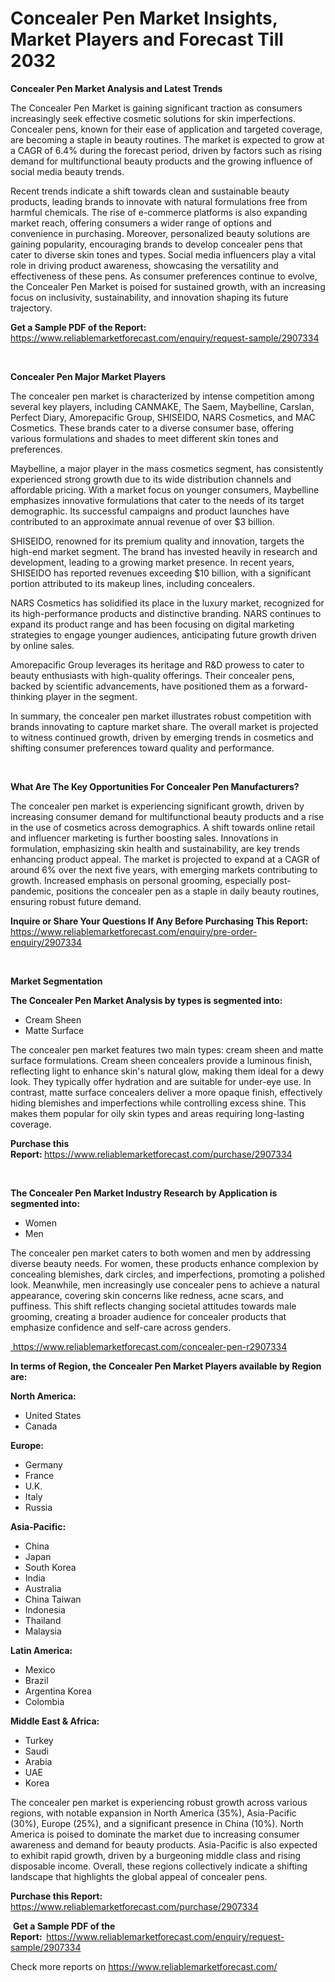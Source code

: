 <p><h1>Concealer Pen Market Insights, Market Players and Forecast Till 2032</h1></p><p><strong>Concealer Pen Market Analysis and Latest Trends</strong></p>
<p><p>The Concealer Pen Market is gaining significant traction as consumers increasingly seek effective cosmetic solutions for skin imperfections. Concealer pens, known for their ease of application and targeted coverage, are becoming a staple in beauty routines. The market is expected to grow at a CAGR of 6.4% during the forecast period, driven by factors such as rising demand for multifunctional beauty products and the growing influence of social media beauty trends.</p><p>Recent trends indicate a shift towards clean and sustainable beauty products, leading brands to innovate with natural formulations free from harmful chemicals. The rise of e-commerce platforms is also expanding market reach, offering consumers a wider range of options and convenience in purchasing. Moreover, personalized beauty solutions are gaining popularity, encouraging brands to develop concealer pens that cater to diverse skin tones and types. Social media influencers play a vital role in driving product awareness, showcasing the versatility and effectiveness of these pens. As consumer preferences continue to evolve, the Concealer Pen Market is poised for sustained growth, with an increasing focus on inclusivity, sustainability, and innovation shaping its future trajectory.</p></p>
<p><strong>Get a Sample PDF of the Report:&nbsp;</strong> <a href="https://www.reliablemarketforecast.com/enquiry/request-sample/2907334?utm_campaign=3203&utm_medium=2&utm_source=Github&utm_content=ia&utm_term=12032025&utm_id=concealer-pen">https://www.reliablemarketforecast.com/enquiry/request-sample/2907334</a></p>
<p>&nbsp;</p>
<p><strong>Concealer Pen Major Market Players</strong></p>
<p><p>The concealer pen market is characterized by intense competition among several key players, including CANMAKE, The Saem, Maybelline, Carslan, Perfect Diary, Amorepacific Group, SHISEIDO, NARS Cosmetics, and MAC Cosmetics. These brands cater to a diverse consumer base, offering various formulations and shades to meet different skin tones and preferences.</p><p>Maybelline, a major player in the mass cosmetics segment, has consistently experienced strong growth due to its wide distribution channels and affordable pricing. With a market focus on younger consumers, Maybelline emphasizes innovative formulations that cater to the needs of its target demographic. Its successful campaigns and product launches have contributed to an approximate annual revenue of over $3 billion.</p><p>SHISEIDO, renowned for its premium quality and innovation, targets the high-end market segment. The brand has invested heavily in research and development, leading to a growing market presence. In recent years, SHISEIDO has reported revenues exceeding $10 billion, with a significant portion attributed to its makeup lines, including concealers.</p><p>NARS Cosmetics has solidified its place in the luxury market, recognized for its high-performance products and distinctive branding. NARS continues to expand its product range and has been focusing on digital marketing strategies to engage younger audiences, anticipating future growth driven by online sales.</p><p>Amorepacific Group leverages its heritage and R&D prowess to cater to beauty enthusiasts with high-quality offerings. Their concealer pens, backed by scientific advancements, have positioned them as a forward-thinking player in the segment.</p><p>In summary, the concealer pen market illustrates robust competition with brands innovating to capture market share. The overall market is projected to witness continued growth, driven by emerging trends in cosmetics and shifting consumer preferences toward quality and performance.</p></p>
<p>&nbsp;</p>
<p><strong>What Are The Key Opportunities For Concealer Pen Manufacturers?</strong></p>
<p><p>The concealer pen market is experiencing significant growth, driven by increasing consumer demand for multifunctional beauty products and a rise in the use of cosmetics across demographics. A shift towards online retail and influencer marketing is further boosting sales. Innovations in formulation, emphasizing skin health and sustainability, are key trends enhancing product appeal. The market is projected to expand at a CAGR of around 6% over the next five years, with emerging markets contributing to growth. Increased emphasis on personal grooming, especially post-pandemic, positions the concealer pen as a staple in daily beauty routines, ensuring robust future demand.</p></p>
<p><strong>Inquire or Share Your Questions If Any Before Purchasing This Report:</strong> <a href="https://www.reliablemarketforecast.com/enquiry/pre-order-enquiry/2907334?utm_campaign=3203&utm_medium=2&utm_source=Github&utm_content=ia&utm_term=12032025&utm_id=concealer-pen">https://www.reliablemarketforecast.com/enquiry/pre-order-enquiry/2907334</a></p>
<p>&nbsp;</p>
<p><strong>Market Segmentation</strong></p>
<p><strong>The Concealer Pen Market Analysis by types is segmented into:</strong></p>
<p><ul><li>Cream Sheen</li><li>Matte Surface</li></ul></p>
<p><p>The concealer pen market features two main types: cream sheen and matte surface formulations. Cream sheen concealers provide a luminous finish, reflecting light to enhance skin's natural glow, making them ideal for a dewy look. They typically offer hydration and are suitable for under-eye use. In contrast, matte surface concealers deliver a more opaque finish, effectively hiding blemishes and imperfections while controlling excess shine. This makes them popular for oily skin types and areas requiring long-lasting coverage.</p></p>
<p><strong>Purchase this Report:&nbsp;</strong><a href="https://www.reliablemarketforecast.com/purchase/2907334?utm_campaign=3203&utm_medium=2&utm_source=Github&utm_content=ia&utm_term=12032025&utm_id=concealer-pen">https://www.reliablemarketforecast.com/purchase/2907334</a></p>
<p>&nbsp;</p>
<p><strong>The Concealer Pen Market Industry Research by Application is segmented into:</strong></p>
<p><ul><li>Women</li><li>Men</li></ul></p>
<p><p>The concealer pen market caters to both women and men by addressing diverse beauty needs. For women, these products enhance complexion by concealing blemishes, dark circles, and imperfections, promoting a polished look. Meanwhile, men increasingly use concealer pens to achieve a natural appearance, covering skin concerns like redness, acne scars, and puffiness. This shift reflects changing societal attitudes towards male grooming, creating a broader audience for concealer products that emphasize confidence and self-care across genders.</p></p>
<p><a href="https://www.reliablemarketforecast.com/concealer-pen-r2907334?utm_campaign=3203&utm_medium=2&utm_source=Github&utm_content=ia&utm_term=12032025&utm_id=concealer-pen">&nbsp;https://www.reliablemarketforecast.com/concealer-pen-r2907334</a></p>
<p><strong>In terms of Region, the Concealer Pen Market Players available by Region are:</strong></p>
<p>
    <p> <strong> North America: </strong>
        <ul>
            <li>United States</li>
            <li>Canada</li>
        </ul>
        </p> 
    <p> <strong> Europe: </strong>
        <ul>
            <li>Germany</li>
            <li>France</li>
            <li>U.K.</li>
            <li>Italy</li>
            <li>Russia</li>
        </ul>
        </p> 
    <p> <strong> Asia-Pacific: </strong>
        <ul>
            <li>China</li>
            <li>Japan</li>
            <li>South Korea</li>
            <li>India</li>
            <li>Australia</li>
            <li>China Taiwan</li>
            <li>Indonesia</li>
            <li>Thailand</li>
            <li>Malaysia</li>
        </ul>
        </p> 
    <p> <strong> Latin America: </strong>
        <ul>
            <li>Mexico</li>
            <li>Brazil</li>
            <li>Argentina Korea</li>
            <li>Colombia</li>
        </ul>
        </p> 
    <p> <strong> Middle East & Africa: </strong>
        <ul>
            <li>Turkey</li>
            <li>Saudi</li>
            <li>Arabia</li>
            <li>UAE</li>
            <li>Korea</li>
        </ul>
    </p>
    </p>
<p><p>The concealer pen market is experiencing robust growth across various regions, with notable expansion in North America (35%), Asia-Pacific (30%), Europe (25%), and a significant presence in China (10%). North America is poised to dominate the market due to increasing consumer awareness and demand for beauty products. Asia-Pacific is also expected to exhibit rapid growth, driven by a burgeoning middle class and rising disposable income. Overall, these regions collectively indicate a shifting landscape that highlights the global appeal of concealer pens.</p></p>
<p><strong>Purchase this Report: </strong><a href="https://www.reliablemarketforecast.com/purchase/2907334?utm_campaign=3203&utm_medium=2&utm_source=Github&utm_content=ia&utm_term=12032025&utm_id=concealer-pen">https://www.reliablemarketforecast.com/purchase/2907334</a></p>
<p>&nbsp;<strong>Get a Sample PDF of the Report:&nbsp;&nbsp;</strong><a href="https://www.reliablemarketforecast.com/enquiry/request-sample/2907334?utm_campaign=3203&utm_medium=2&utm_source=Github&utm_content=ia&utm_term=12032025&utm_id=concealer-pen">https://www.reliablemarketforecast.com/enquiry/request-sample/2907334</a></p>
<p><strong></strong></p>
<p>Check more reports on <a href="https://www.reliablemarketforecast.com/?utm_campaign=3203&utm_medium=2&utm_source=Github&utm_content=ia&utm_term=12032025&utm_id=concealer-pen">https://www.reliablemarketforecast.com/</a></p>